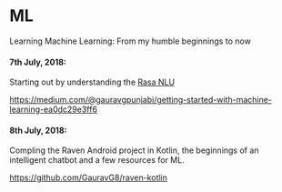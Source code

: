 # ML
Learning Machine Learning: From my humble beginnings to now

#### 7th July, 2018: 
Starting out by understanding the [Rasa NLU](https://github.com/GauravG8/rasa_nlu)

https://medium.com/@gauravgpunjabi/getting-started-with-machine-learning-ea0dc29e3ff6

#### 8th July, 2018:
Compling the Raven Android project in Kotlin, the beginnings of an intelligent chatbot and a few resources for ML.

https://github.com/GauravG8/raven-kotlin
